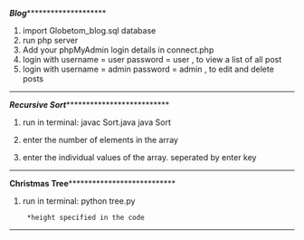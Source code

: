 ***************************Blog***********************************************

1) import Globetom_blog.sql database 
2) run php server 
3) Add your phpMyAdmin login details in connect.php 
4) login with username = user password = user , to view a list of all post 
5) login with username = admin password = admin , to edit and delete posts 

******************************************************************************

*******************Recursive Sort*********************************************

1) run in terminal:
 		javac Sort.java
 		java Sort

2) enter the number of elements in the array 
3) enter the individual values of the array. seperated by enter key

*****************************************************************************

******************Christmas Tree*********************************************

1) run in terminal: 
		python tree.py 

		*height specified in the code

****************************************************************************
